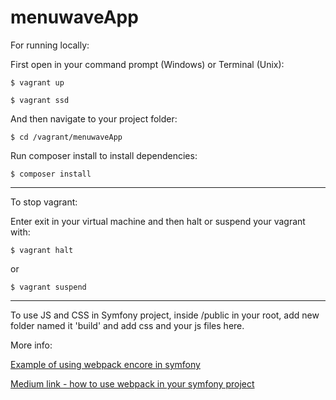 # menuwaveApp
For running locally:

First open in your command prompt (Windows) or Terminal (Unix):
```
$ vagrant up
```
```
$ vagrant ssd
```
And then navigate to your project folder:
```
$ cd /vagrant/menuwaveApp
```
Run composer install to install dependencies:
```
$ composer install
```
---
To stop vagrant:

Enter exit in your virtual machine and then halt or suspend your vagrant with:
```
$ vagrant halt
```
or
```
$ vagrant suspend
```
---
To use JS and CSS in Symfony project, inside /public in your root, add new folder named it 'build' and add css and your js files here.

More info: 

[Example of using webpack encore in symfony](https://symfony.com/doc/current/frontend/encore/simple-example.html)

[Medium link - how to use webpack in your symfony project](https://medium.com/@nioperas06/integrate-webpack-in-your-symfony-application-with-webpack-encore-ed338298a031)

